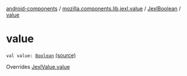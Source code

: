 [android-components](../../index.md) / [mozilla.components.lib.jexl.value](../index.md) / [JexlBoolean](index.md) / [value](./value.md)

# value

`val value: `[`Boolean`](https://kotlinlang.org/api/latest/jvm/stdlib/kotlin/-boolean/index.html) [(source)](https://github.com/mozilla-mobile/android-components/blob/master/components/lib/jexl/src/main/java/mozilla/components/lib/jexl/value/JexlValue.kt#L136)

Overrides [JexlValue.value](../-jexl-value/value.md)

